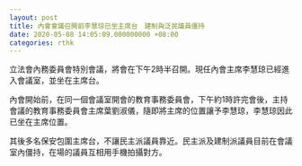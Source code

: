 ```yaml
---
layout: post
title: 內會會議召開前李慧琼已坐主席台　建制與泛民議員僵持
date: 2020-05-08 14:05:09.000000000 +08:00
categories: rthk
---
```


立法會內務委員會特別會議，將會在下午2時半召開。現任內會主席李慧琼已經進入會議室，並坐在主席台。

內會開始前，在同一個會議室開會的教育事務委員會，下午約1時許完會後，主持會議的教育事務委員會主席葉劉淑儀，隨即將主席的位置讓予李慧琼，李慧琼因此已坐在主席位置。

其後多名保安包圍主席台，不讓民主派議員靠近。民主派及建制派議員目前在會議室內僵持，在場的議員互相用手機拍攝對方。
